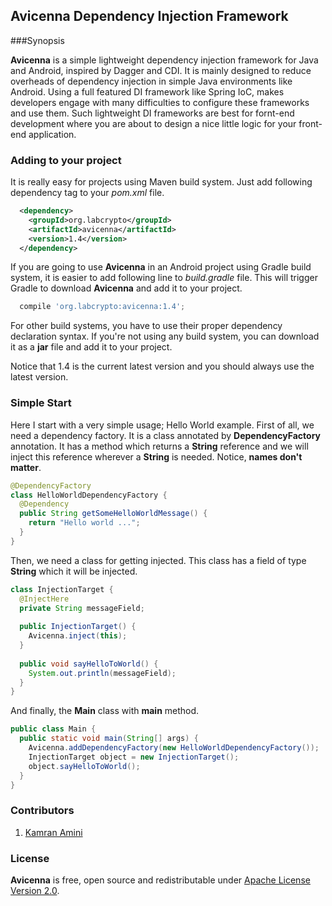 ## Avicenna Dependency Injection Framework

###Synopsis

**Avicenna** is a simple lightweight dependency injection framework for Java and Android, inspired by Dagger and CDI. It is mainly designed to reduce overheads of dependency injection in simple Java environments like Android. Using a full featured DI framework like Spring IoC, makes developers engage with many difficulties to configure these frameworks and use them. Such lightweight DI frameworks are best for fornt-end development where you are about to design a nice little logic for your front-end application.

### Adding to your project

It is really easy for projects using Maven build system. Just add following dependency tag to your *pom.xml* file.

```xml
  <dependency>
    <groupId>org.labcrypto</groupId>
    <artifactId>avicenna</artifactId>
    <version>1.4</version>
  </dependency>
```
If you are going to use **Avicenna** in an Android project using Gradle build system, it is easier to add following line to *build.gradle* file. This will trigger Gradle to download **Avicenna** and add it to your project.

```groovy
  compile 'org.labcrypto:avicenna:1.4';
```

For other build systems, you have to use their proper dependency declaration syntax. If you're not using any build system, you can download it as a **jar** file and add it to your project.

Notice that 1.4 is the current latest version and you should always use the latest version.

### Simple Start

Here I start with a very simple usage; Hello World example. First of all, we need a dependency factory. It is a class annotated by **DependencyFactory** annotation. It has a method which returns a **String** reference and we will inject this reference wherever a **String** is needed. Notice, **names don't matter**.

```Java
@DependencyFactory
class HelloWorldDependencyFactory {
  @Dependency
  public String getSomeHelloWorldMessage() {
    return "Hello world ...";
  }
}
```

Then, we need a class for getting injected. This class has a field of type **String** which it will be injected.

```Java
class InjectionTarget {
  @InjectHere
  private String messageField;
  
  public InjectionTarget() {
    Avicenna.inject(this);
  }
  
  public void sayHelloToWorld() {
    System.out.println(messageField);
  }
}
```

And finally, the **Main** class with **main** method.

```Java
public class Main {
  public static void main(String[] args) {
    Avicenna.addDependencyFactory(new HelloWorldDependencyFactory());
    InjectionTarget object = new InjectionTarget();
    object.sayHelloToWorld();
  }
}
```
### Contributors
1. [Kamran Amini](https://github.com/kamcpp)

### License

**Avicenna** is free, open source and redistributable under [Apache License Version 2.0](http://www.apache.org/licenses/LICENSE-2.0).
